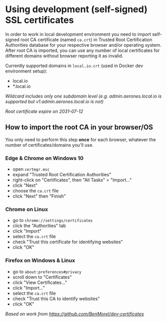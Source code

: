 # Using development (self-signed) SSL certificates

In order to work in local development environment you need to import self-signed root CA certificate (named `ca.crt`) in Trusted Root Certification Authorities database for your respective browser and/or operating system.
After root CA is imported, you can use any number of local certificates for different domains without browser reporting it as invalid. 

Currently supported domains in `local.io.crt` (used in Docker dev environment setup):
- local.io
- *.local.io

_Wildcard includes only one subdomain level (e.g. admin.aerones.local.io is supported but v1.admin.aerones.local.io is not)_  

_Root certificate expire on 2031-07-12_

## How to import the root CA in your browser/OS

You only need to perform this step **once** for each browser, whatever the number of certificates/domains you'll use.

### Edge & Chrome on Windows 10

- open `certmgr.msc`
- expand "Trusted Root Certification Authorities"
- right-click on "Certificates", then "All Tasks" > "Import..."
- click "Next"
- choose the `ca.crt` file
- click "Next" then "Finish"

### Chrome on Linux

- go to `chrome://settings/certificates`
- click the "Authorities" tab
- click "Import"
- select the `ca.crt` file
- check "Trust this certificate for identifying websites"
- click "OK"

### Firefox on Windows & Linux

- go to `about:preferences#privacy`
- scroll down to "Certificates"
- click "View Certificates..."
- click "Import..."
- select the `ca.crt` file
- check "Trust this CA to identify websites"
- click "OK"


_Based on work from https://github.com/BenMorel/dev-certificates_
